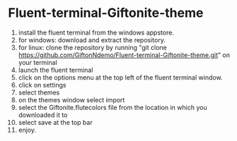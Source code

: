 # Fluent-terminal-Giftonite-theme

1. install the fluent terminal from the windows appstore.
2. for windows: download and extract the repository.
3. for linux: clone the repository by running "git clone https://github.com/GiftonNdemo/Fluent-terminal-Giftonite-theme.git" on your terminal
4. launch the fluent terminal
5. click on the options menu at the top left of the fluent terminal window.
6. click on settings
7. select themes
8. on the themes window select import
9. select the Giftonite.flutecolors file from the location in which you downloaded it to
10. select save at the top bar
11. enjoy.
